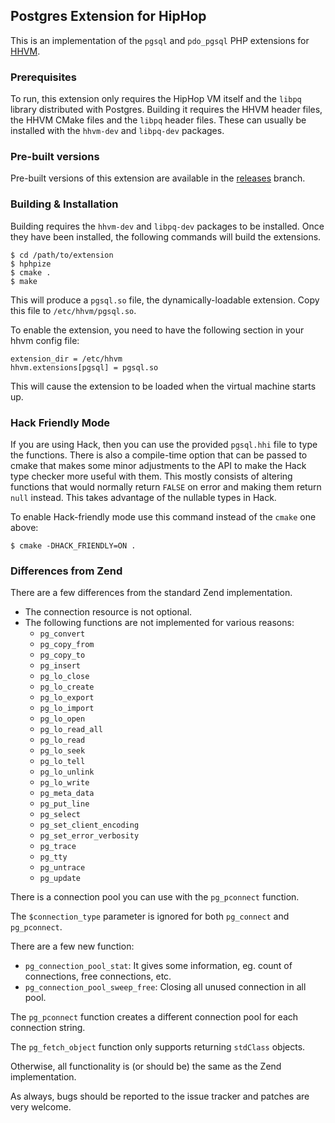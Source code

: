 ## Postgres Extension for HipHop

This is an implementation of the `pgsql` and `pdo_pgsql` PHP extensions for
[HHVM][fb-hphp].

### Prerequisites

To run, this extension only requires the HipHop VM itself and the `libpq`
library distributed with Postgres. Building it requires the HHVM header files,
the HHVM CMake files and the `libpq` header files. These can usually be
installed with the `hhvm-dev` and `libpq-dev` packages.

### Pre-built versions

Pre-built versions of this extension are available in the
[releases][pr-releases] branch.

### Building & Installation

Building requires the `hhvm-dev` and `libpq-dev` packages to be installed. Once
they have been installed, the following commands will build the extensions.

~~~
$ cd /path/to/extension
$ hphpize
$ cmake .
$ make
~~~

This will produce a `pgsql.so` file, the dynamically-loadable extension.
Copy this file to `/etc/hhvm/pgsql.so`.

To enable the extension, you need to have the following section in your hhvm
config file:

~~~
extension_dir = /etc/hhvm
hhvm.extensions[pgsql] = pgsql.so
~~~

This will cause the extension to be loaded when the virtual machine starts up.

### Hack Friendly Mode

If you are using Hack, then you can use the provided `pgsql.hhi` file to type
the functions. There is also a compile-time option that can be passed to cmake
that makes some minor adjustments to the API to make the Hack type checker more
useful with them. This mostly consists of altering functions that would normally
return `FALSE` on error and making them return `null` instead. This takes
advantage of the nullable types in Hack.

To enable Hack-friendly mode use this command instead of the `cmake` one above:

~~~
$ cmake -DHACK_FRIENDLY=ON .
~~~

### Differences from Zend

There are a few differences from the standard Zend implementation.

* The connection resource is not optional.
* The following functions are not implemented for various reasons:
  * `pg_convert`
  * `pg_copy_from`
  * `pg_copy_to`
  * `pg_insert`
  * `pg_lo_close`
  * `pg_lo_create`
  * `pg_lo_export`
  * `pg_lo_import`
  * `pg_lo_open`
  * `pg_lo_read_all`
  * `pg_lo_read`
  * `pg_lo_seek`
  * `pg_lo_tell`
  * `pg_lo_unlink`
  * `pg_lo_write`
  * `pg_meta_data`
  * `pg_put_line`
  * `pg_select`
  * `pg_set_client_encoding`
  * `pg_set_error_verbosity`
  * `pg_trace`
  * `pg_tty`
  * `pg_untrace`
  * `pg_update`

There is a connection pool you can use with the `pg_pconnect` function.

The `$connection_type` parameter is ignored for both `pg_connect` and
`pg_pconnect`.

There are a few new function:

* `pg_connection_pool_stat`: It gives some information, eg. count of
connections, free connections, etc.
* `pg_connection_pool_sweep_free`: Closing all unused connection in all pool.

The `pg_pconnect` function creates a different connection pool for each
connection string.

The `pg_fetch_object` function only supports returning `stdClass` objects.

Otherwise, all functionality is (or should be) the same as the Zend
implementation.

As always, bugs should be reported to the issue tracker and patches are very
welcome.

[fb-hphp]: https://github.com/facebook/hhvm "HHVM"
[pr-releases]: https://github.com/PocketRent/hhvm-pgsql/tree/releases
